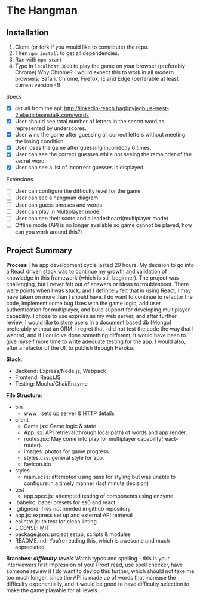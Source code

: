 # The Hangman

## Installation

1. Clone (or fork if you would like to contribute) the repo.
2. Then `npm install` to get all dependencies.
3. Run with `npm start`
4. Type in `localhost:3000` to play the game on your browser (preferably Chrome)
Why Chrome? I would expect this to work in all modern browsers; Safari, Chrome, Firefox, IE and Edge (perferable at least current version -1)

Specs

- [x] `GET` all from the api: http://linkedin-reach.hagbpyjegb.us-west-2.elasticbeanstalk.com/words
- [x] User should see total number of letters in the secret word as represented by underscores.
- [x] User wins the game after guessing all correct letters without meeting the losing condition.
- [x] User loses the game after guessing incorrectly 6 times.
- [x] User can see the correct guesses while not seeing the remainder of the secret word.
- [x] User can see a list of incorrect guesses is displayed.

Extensions
- [ ] User can configure the difficulty level for the game
- [ ] User can see a hangman diagram
- [ ] User can guess phrases and words
- [ ] User can play in Multiplayer mode
- [ ] User can see their score and a leaderboard(multiplayer mode)
- [ ] Offline mode (API is no longer available so game cannot be played, how can you work around this?)

## Project Summary

**Process**
    The app development cycle lasted 29 hours. My decision to go into a React driven stack was to continue my growth and validation of knowledge in this framework (which is still beginner). The project was challenging, but I never felt out of answers or ideas to troubleshoot. There were points when I was stuck, and I definitely felt that in using React, I may have taken on more than I should have. I do want to continue to refactor the code, implement some bug fixes with the game logic, add user authentication for multiplayer, and build support for developing multiplayer capability. I chose to use express as my web server, and after further review, I would like to store users in a document based db (Mongo) preferably without an ORM. I regret that I did not test the code the way that I wanted, and if I could've done something different, it would have been to give myself more time to write adequate testing for the app. I would also, after a refactor of the UI, to publish through Heroku.  

**Stack**:
- Backend: Express/Node.js, Webpack
- Frontend: ReactJS
- Testing: Mocha/Chai/Enzyme


**File Structure**:
- bin
    + www : sets up server & HTTP details
- client
    + Game.jsx: Game logic & state
    + App.jsx: API retrieval(through local path) of words and app render.
    + routes.jsx: May come into play for multiplayer capability(react-router).
    + images: photos for game progress.
    + styles.css: general style for app.
    + favicon.ico
- styles
    + main.scss: attempted using sass for styling but was unable to configure in a timely manner (last minute decision)
- test
    + app.spec.js: attempted testing of components using enzyme
- .babelrc: babel presets for es6 and react
- .gitignore: files not needed in github repository
- app.js: express set up and external API retrieval
- eslintrc.js: to test for clean linting
- LICENSE: MIT
- package.json: project setup, scripts & modules
- README.md: You're reading this, which is awesome and much appreciated.

**Branches**:
***difficulty-levels***
Watch typos and spelling - this is your interviewers first impression of you! Proof read, use spell checker, have someone review it
I do want to devlop this further, which should not take me too much longer, since the API is made up of words that increase the difficulty exponentially, and it would be good to have difficulty selection to make the game playable for all levels.
